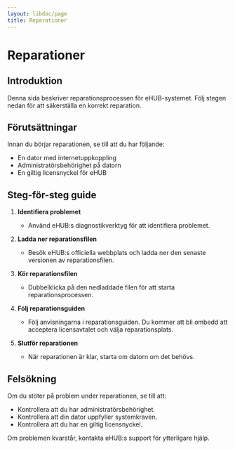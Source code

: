 ```yaml
---
layout: libdoc/page
title: Reparationer
---
```


# Reparationer

## Introduktion

Denna sida beskriver reparationsprocessen för eHUB-systemet. Följ stegen nedan för att säkerställa en korrekt reparation.

## Förutsättningar

Innan du börjar reparationen, se till att du har följande:

- En dator med internetuppkoppling
- Administratörsbehörighet på datorn
- En giltig licensnyckel för eHUB

## Steg-för-steg guide

1. **Identifiera problemet**
   - Använd eHUB:s diagnostikverktyg för att identifiera problemet.

2. **Ladda ner reparationsfilen**
   - Besök eHUB:s officiella webbplats och ladda ner den senaste versionen av reparationsfilen.

3. **Kör reparationsfilen**
   - Dubbelklicka på den nedladdade filen för att starta reparationsprocessen.

4. **Följ reparationsguiden**
   - Följ anvisningarna i reparationsguiden. Du kommer att bli ombedd att acceptera licensavtalet och välja reparationsplats.

5. **Slutför reparationen**
   - När reparationen är klar, starta om datorn om det behövs.

## Felsökning

Om du stöter på problem under reparationen, se till att:

- Kontrollera att du har administratörsbehörighet.
- Kontrollera att din dator uppfyller systemkraven.
- Kontrollera att du har en giltig licensnyckel.

Om problemen kvarstår, kontakta eHUB:s support för ytterligare hjälp.
